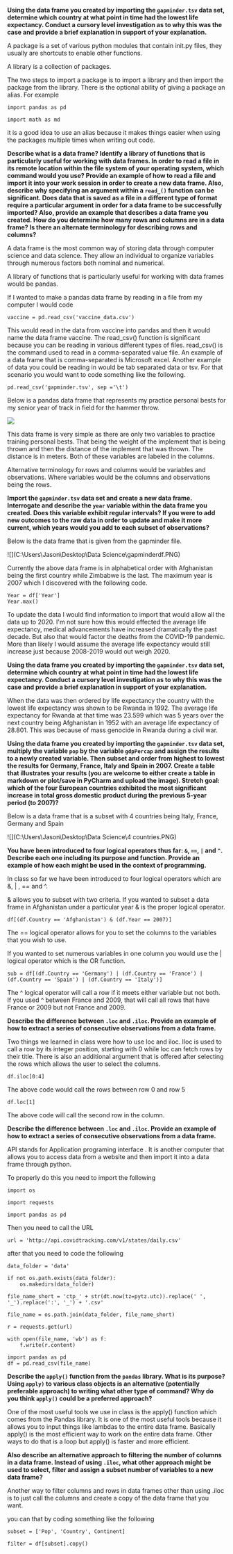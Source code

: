**Using the data frame you created by importing the `gapminder.tsv` data set, determine which country at what point in time had the lowest life expectancy. Conduct a cursory level investigation as to why this was the case and provide a brief explanation in support of your explanation.**

A package is a set of various python modules that contain init.py files, they usually are shortcuts to enable other functions.

A library is a collection of packages. 

The two steps to import a package is to import a library and then import the package from the library. There is the optional ability of giving a package an alias. For example 

```
import pandas as pd
```

```
import math as md
```

it is a good idea to use an alias because it makes things easier when using the packages multiple times when writing out code. 

**Describe what is a data frame? Identify a library of functions that is particularly useful for working with data frames. In order to read a file in its remote location within the file system of your operating system, which command would you use? Provide an example of how to read a file and import it into your work session in order to create a new data frame. Also, describe why specifying an argument within a `read_()` function can be significant. Does data that is saved as a file in a different type of format require a particular argument in order for a data frame to be successfully imported? Also, provide an example that describes a data frame you created. How do you determine how many rows and columns are in a data frame? Is there an alternate terminology for describing rows and columns?**

A data frame is the most common way of storing data through computer science and data science.  They allow an individual to organize variables through numerous factors both nominal and numerical. 

A library of functions that is particularly useful for working with data frames would be pandas. 

If I wanted to make a pandas data frame by reading in a file from my computer I would code 

```
vaccine = pd.read_csv('vaccine_data.csv')
```

This would read in the data from vaccine into pandas and then it would name the data frame vaccine. The read_csv() function is significant because you can be reading in various different types of files. read_csv() is the command used to read in a comma-separated value file. An example of a data frame that is comma-separated is Microsoft excel. Another example of data you could be reading in would be tab separated data or tsv.  For that scenario you would want to code something like the following. 

```
pd.read_csv('gapminder.tsv', sep ='\t')
```

Below is a pandas data frame that represents my practice personal bests for my senior year of track in field for the hammer throw.

![](practicepbs.PNG)

This data frame is very simple as there are only two variables to practice training personal bests.  That being the weight of the implement that is being thrown and then the distance of the implement that was thrown. The distance is in meters. Both of these variables are labeled in the columns. 

Alternative terminology for rows and columns would be variables and observations. Where variables would be the columns and observations being the rows.  

**Import the `gapminder.tsv` data set and create a new data frame. Interrogate and describe the `year` variable within the data frame you created. Does this variable exhibit regular intervals? If you were to add new outcomes to the raw data in order to update and make it more current, which years would you add to each subset of observations?**

Below is the data frame that is given from the gapminder file. 

![](C:\Users\Jason\Desktop\Data Science\gapminderdf.PNG)

Currently the above data frame is in alphabetical order with Afghanistan being the first country while Zimbabwe is the last. The maximum year is 2007 which I discovered with the following code.

```
Year = df['Year']
Year.max()
```

To update the data I would find information to import that would allow all the data up to 2020. I'm not sure how this would effected the average life expectancy, medical advancements have increased dramatically the past decade. But also that would factor the deaths from the 		COVID-19 pandemic. More than likely I would assume the average life expectancy would still increase just because 2008-2019 would out weigh 2020. 

**Using the data frame you created by importing the `gapminder.tsv` data set, determine which country at what point in time had the lowest life expectancy. Conduct a cursory level investigation as to why this was the case and provide a brief explanation in support of your explanation.**

When the data was then ordered by life expectancy the country with the lowest life expectancy was shown to be Rwanda in 1992. The average life expectancy for Rwanda at that time was 23.599 which was 5 years over the next country being Afghanistan in 1952 with an average life expectancy of 28.801. This was because of mass genocide in Rwanda during a civil war. 

**Using the data frame you created by importing the `gapminder.tsv` data set, multiply the variable `pop` by the variable `gdpPercap` and assign the results to a newly created variable. Then subset and order from highest to lowest the results for Germany, France, Italy and Spain in 2007. Create a table that illustrates your results (you are welcome to either create a table in markdown or plot/save in PyCharm and upload the image). Stretch goal: which of the four European countries exhibited the most significant increase in total gross domestic product during the previous 5-year period (to 2007)?**

Below is a data frame that is a subset with 4 countries being Italy, France, Germany and Spain 

![](C:\Users\Jason\Desktop\Data Science\4 countries.PNG)

**You have been introduced to four logical operators thus far: `&`, `==`, `|` and `^`. Describe each one including its purpose and function. Provide an example of how each might be used in the context of programming.**

In class so far we have been introduced to four logical operators which are &, | , == and ^. 

& allows you to subset with two criteria. If you wanted to subset a data frame in Afghanistan under a particular year & is the proper logical operator. 

```
df[(df.Country == 'Afghanistan') & (df.Year == 2007)]
```

The == logical operator allows for you to set the columns to the variables that you wish to use. 

If you wanted to set numerous variables in one column you would use the | logical operator which is the OR function. 

```
sub = df[(df.Country == 'Germany') | (df.Country == 'France') | (df.Country == 'Spain') | (df.Country == 'Italy')] 
```

The ^ logical operator will call a row if it meets either variable but not both. If you used ^ between France and 2009, that will call all rows that have France or 2009 but not France and 2009. 

 **Describe the difference between `.loc` and `.iloc`. Provide an example of how to extract a series of consecutive observations from a data frame.** 

Two things we learned in class were how to use loc and iloc. Iloc is used to call a row by its integer position, starting with 0 while loc can fetch rows by their title. There is also an additional argument that is offered after selecting the rows which allows the user to select the columns. 

```
df.iloc[0:4]
```

The above code would call the rows between row 0 and row 5 

```
df.loc[1]
```

The above code will call the second row in the column. 

**Describe the difference between `.loc` and `.iloc`. Provide an example of how to extract a series of consecutive observations from a data frame.** 

API stands for Application programing interface . It is another computer that allows you to access data from a website and then import it into a data frame through python. 

To properly do this you need to import the following 

```
import os 

import requests 

import pandas as pd
```

Then you need to call the URL 

```
url = 'http://api.covidtracking.com/v1/states/daily.csv'
```

after that you need to code the following 

```
data_folder = 'data'

if not os.path.exists(data_folder):
    os.makedirs(data_folder)
    
file_name_short = 'ctp_' + str(dt.now(tz=pytz.utc)).replace(' ', '_').replace(':', '_') + '.csv'

file_name = os.path.join(data_folder, file_name_short)

r = requests.get(url)

with open(file_name, 'wb') as f: 
    f.write(r.content)
    
import pandas as pd 
df = pd.read_csv(file_name)
```

**Describe the `apply()` function from the `pandas` library. What is its purpose? Using `apply)` to various class objects is an alternative (potentially preferable approach) to writing what other type of command? Why do you think `apply()` could be a preferred approach?**

One of the most useful tools we use in class is the apply() function which comes from the Pandas library. It is one of the most useful tools because it allows you to input things like lambdas to the entire data frame. Basically apply()  is the most efficient way to work on the entire data frame. Other ways to do that is a loop but apply() is faster and more efficient. 

**Also describe an alternative approach to filtering the number of columns in a data frame. Instead of using `.iloc`, what other approach might be used to select, filter and assign a subset number of variables to a new data frame?**

Another way to filter columns and rows in data frames other than using .iloc is to just call the columns and create a copy of the data frame that you want.

you can that by coding something like the following 

```
subset = ['Pop', 'Country', Continent]

filter = df[subset].copy()
```

